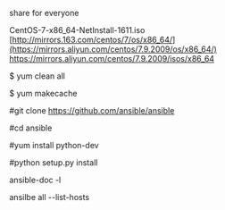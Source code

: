 share for everyone

CentOS-7-x86_64-NetInstall-1611.iso
[http://mirrors.163.com/centos/7/os/x86_64/](https://mirrors.aliyun.com/centos/7.9.2009/os/x86_64/)
https://mirrors.aliyun.com/centos/7.9.2009/isos/x86_64



$ yum clean all 

$ yum makecache

#git clone https://github.com/ansible/ansible

#cd ansible

#yum install python-dev

#python setup.py install

ansible-doc -l

ansilbe all --list-hosts

